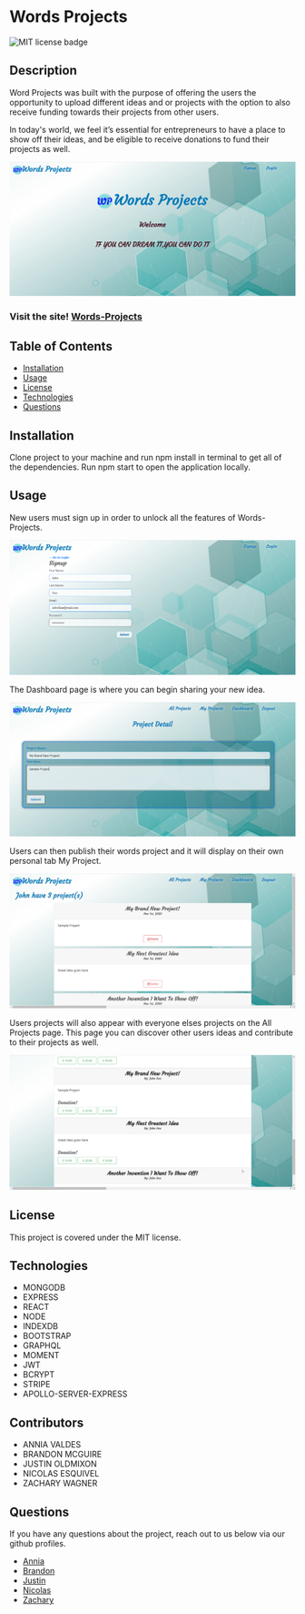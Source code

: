 # Words Projects
![MIT license badge](https://img.shields.io/badge/license-MIT-green)

## Description

Word Projects was built with the purpose of offering the users the opportunity to upload different ideas and or projects with the option to also receive funding towards their projects from other users.

In today's world, we feel it’s essential for entrepreneurs to have a place to show off their ideas, and be eligible to receive donations to fund their projects as well.


![Home Page](./client/src/assets/homepage.png)

### Visit the site! [Words-Projects](https://wordsprojects.herokuapp.com/)

## Table of Contents
  * [Installation](#installation)
  * [Usage](#usage)
  * [License](#license)
  * [Technologies](#technologies)
  * [Questions](#questions)

## Installation
  Clone project to your machine and run npm install in terminal to get all of the dependencies. Run npm start to open the application locally.

## Usage
  New users must sign up in order to unlock all the features of Words-Projects.

  ![Signup Page](./client/src/assets/signup.png)

  The Dashboard page is where you can begin sharing your new idea.

  ![Dashboard Page](./client/src/assets/dashboard.png)

  Users can then publish their words project and it will display on their own personal tab My Project. 

  ![My Projects Page](./client/src/assets/myproject.png)

  Users projects will also appear with everyone elses projects on the All Projects page. This page you can discover other users ideas and contribute to their projects as well. 

  ![All Projects Page](./client/src/assets/allproject.png)

## License 
  This project is covered under the MIT license.

## Technologies

- MONGODB
- EXPRESS
- REACT
- NODE
- INDEXDB
- BOOTSTRAP
- GRAPHQL
- MOMENT
- JWT
- BCRYPT
- STRIPE
- APOLLO-SERVER-EXPRESS

## Contributors
- ANNIA VALDES
- BRANDON MCGUIRE
- JUSTIN OLDMIXON
- NICOLAS ESQUIVEL
- ZACHARY WAGNER

## Questions
  If you have any questions about the project, reach out to us below via our github profiles. 

  - [Annia](https://github.com/anniavd) 
  - [Brandon](https://github.com/brandonmcguire1992)
  - [Justin](https://github.com/jeoldmixon)
  - [Nicolas](https://github.com/NIKO09ES)
  - [Zachary](https://github.com/ZachWagner1)
